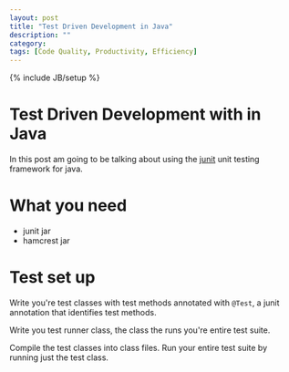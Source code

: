 ```yaml
---
layout: post
title: "Test Driven Development in Java"
description: ""
category: 
tags: [Code Quality, Productivity, Efficiency]
---
```

{% include JB/setup %}

# Test Driven Development with in Java
In this post am going to be talking about using the [junit](http://junit.org/)
unit testing framework for java.

# What you need
- junit jar
- hamcrest jar

# Test set up
Write you're test classes with test methods annotated with `@Test`, a
junit annotation that identifies test methods.

Write you test runner class, the class the runs you're entire test
suite.

Compile the test classes into class files. Run your entire test suite by
running just the test class.

